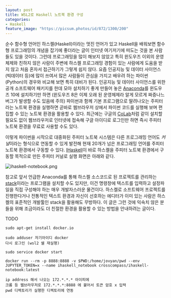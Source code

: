 ```yaml
---
layout: post
title: WSL2로 Haskell 노트북 환경 구성
categories:
- Haskell
feature_image: "https://picsum.photos/id/872/1300/200"
---
```


순수 함수형 언어인 하스켈(Haskell)이라는 멋진 언어가 있고
Haskell을 배워보면 함수형 프로그래밍의 개념을 잡기에 좋더라는
글이 인터넷 여기저기에 떠도는 것을 본 사람들도 있을 것이다.
그런데 프로그래밍을 많이 해보지 않았고 특히 윈도우즈 이외의
운영체제와 친하지 않은 사람이 주변에 하스켈 프로그래밍 경험이
있는 사람에게 도움을 받지 않고 처음 혼자서 접근하기가 그렇게 쉽지 않다.
요즘 인공지능 및 데이터 사이언스(빅데이터 등)에 많이 쓰여서 많은 사람들이
관심을 가지고 배우려 하는 파이썬(Python)의 경우와 비교해 보면 특히 대비가 된다.
인공지능 및 데이터 사이언스를 위한 공개 소프트웨어 패키지를 한데 모아
설치하기 좋게 만들어 놓은 [Anaconda](https://www.anaconda.com/)를
윈도우즈 10에 설치하기만 하면 (윈도우즈 8은 이제 오래 된 운영체제라 알게 모르게 짜증나느 버그가 발생할 수도 있음에 주의)
파이썬과 함께 기본 프로그램으로 딸려나오는 주피터라는 노트북 환경을 실행하면
곧바로 웹브라우저 상에서 파이썬 코드를 실행해 보며 편집할 수 있는 노트북 환경을 활용할 수 있다.
최근에는 구글의 [CoLab](https://colab.research.google.com/)처럼 같이 설치할 필요도 없이
웹브라우저로 인터넷에 접속해 구글 아이디로 로그인만 하면 즉시 주피터 노트북 환경을 무료로 사용할 수도 있다.

이렇게 파이썬을 시작으로 대중화된 주피터 노트북 시스템은 다른 프로그래밍 언어도 *커널*이라는
형식으로 연동할 수 있게 발전해 현재 20개가 넘은 프로그래밍 언어를 주피터 노트북 환경에서 구동할 수 있다.
[IHaskell](https://github.com/gibiansky/IHaskell)이 바로 하스켈을 주피터 노트북 환경에서
구동할 목적으로 만든 주피터 커널로 실행 화면은 아래와 같다.

<img alt='ihaskell-notebook.png' src='https://raw.githubusercontent.com/gibiansky/IHaskell/master/images/ihaskell-notebook.png' widti='50%'>

참고로 앞서 언급한 Anaconda를 통해 하스켈 소스코드로 된 프로젝트를 관리하는 [stack](https://www.haskellstack.org/)이라는
프로그램을 설치할 수도 있지만, 이건 명령창에 텍스트를 입력하고 설정파일을 직접 구성해야 하는 매우 개발자스러운 물건이다.
하스켈로 소프트웨어 프로젝트를 진행한다거나 전통적인 텍스트 환경과 자신이 선호하는 에디터가 이미 있는 사람은
하스켈의 표준적인 개발툴인 stack을 활용해도 무방하다. 이 글은 그런 것에 익숙치 않은 분들을 위해
조금이라도 더 친절한 환경을 활용할 수 있는 방법을 안내하려는 글이다.

TODO
```
sudo apt-get install docker.io

sudo adduser 자기아이디 docker
다시 로그인 (wsl2 쉘 재실행)

sudo service docker start

docker run --rm -p 8888:8888 -v $PWD:/home/jovyan/pwd --env JUPYTER_TOKEN=x --name ihaskell_notebook crosscompass/ihaskell-notebook:latest

ip address 해서 나오는 172.*.*.* 아이피에
크롬 등 웹브라우저로 172.*.*.*:8888 에 붙어서 토큰 암호 x 입력
pwd 디렉토리가 실행한 디렉토리에 연동



```

